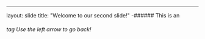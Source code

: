---
layout: slide
title: "Welcome to our second slide!"
-###### This is an <h6> tag
Use the left arrow to go back!
